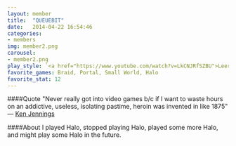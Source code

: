 ```yaml
---
layout: member
title:  "QUEUEBIT"
date:   2014-04-22 16:54:46
categories:
- members
img: member2.png
carousel:
- member2.png
play_style: `<a href="https://www.youtube.com/watch?v=LkCNJRfSZBU">Leeroy Jenkins</a>`
favorite_games: Braid, Portal, Small World, Halo
favorite_stat: 12
---
```

####Quote
"Never really got into video games b/c if I want to waste hours on an addictive, useless, isolating pastime, heroin was invented in like 1875" &mdash; [Ken Jennings](https://twitter.com/KenJennings/status/259025336958861312)

####About
I played Halo, stopped playing Halo, played some more Halo, and might play some Halo in the future.